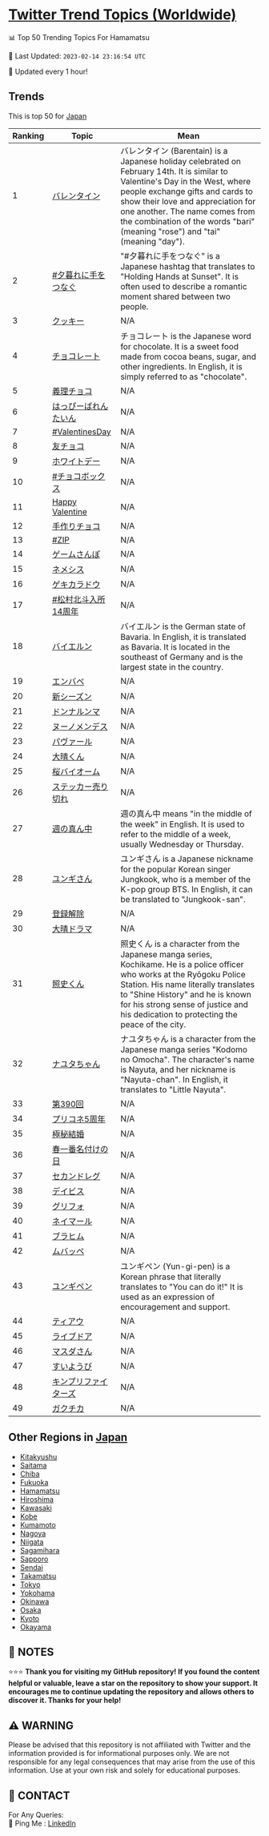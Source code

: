 [Twitter Trend Topics (Worldwide)](https://github.com/ErcinDedeoglu/Twitter-Trend-Topics)
==========


📊 Top 50 Trending Topics For Hamamatsu

📆 Last Updated: `2023-02-14 23:16:54 UTC`

🔧 Updated every 1 hour!


## Trends

This is top 50 for [Japan](</Japan>)

| Ranking | Topic | Mean |
| ------- | ------------ | ------------ |
| 1 | [バレンタイン](http://twitter.com/search?q=%e3%83%90%e3%83%ac%e3%83%b3%e3%82%bf%e3%82%a4%e3%83%b3) | バレンタイン (Barentain) is a Japanese holiday celebrated on February 14th. It is similar to Valentine's Day in the West, where people exchange gifts and cards to show their love and appreciation for one another. The name comes from the combination of the words "bari" (meaning "rose") and "tai" (meaning "day"). |
| 2 | [#夕暮れに手をつなぐ](http://twitter.com/search?q=%23%e5%a4%95%e6%9a%ae%e3%82%8c%e3%81%ab%e6%89%8b%e3%82%92%e3%81%a4%e3%81%aa%e3%81%90) | "#夕暮れに手をつなぐ" is a Japanese hashtag that translates to "Holding Hands at Sunset". It is often used to describe a romantic moment shared between two people. |
| 3 | [クッキー](http://twitter.com/search?q=%e3%82%af%e3%83%83%e3%82%ad%e3%83%bc) | N/A |
| 4 | [チョコレート](http://twitter.com/search?q=%e3%83%81%e3%83%a7%e3%82%b3%e3%83%ac%e3%83%bc%e3%83%88) | チョコレート is the Japanese word for chocolate. It is a sweet food made from cocoa beans, sugar, and other ingredients. In English, it is simply referred to as "chocolate". |
| 5 | [義理チョコ](http://twitter.com/search?q=%e7%be%a9%e7%90%86%e3%83%81%e3%83%a7%e3%82%b3) | N/A |
| 6 | [はっぴーばれんたいん](http://twitter.com/search?q=%e3%81%af%e3%81%a3%e3%81%b4%e3%83%bc%e3%81%b0%e3%82%8c%e3%82%93%e3%81%9f%e3%81%84%e3%82%93) | N/A |
| 7 | [#ValentinesDay](http://twitter.com/search?q=%23ValentinesDay) | N/A |
| 8 | [友チョコ](http://twitter.com/search?q=%e5%8f%8b%e3%83%81%e3%83%a7%e3%82%b3) | N/A |
| 9 | [ホワイトデー](http://twitter.com/search?q=%e3%83%9b%e3%83%af%e3%82%a4%e3%83%88%e3%83%87%e3%83%bc) | N/A |
| 10 | [#チョコボックス](http://twitter.com/search?q=%23%e3%83%81%e3%83%a7%e3%82%b3%e3%83%9c%e3%83%83%e3%82%af%e3%82%b9) | N/A |
| 11 | [Happy Valentine](http://twitter.com/search?q=Happy+Valentine) | N/A |
| 12 | [手作りチョコ](http://twitter.com/search?q=%e6%89%8b%e4%bd%9c%e3%82%8a%e3%83%81%e3%83%a7%e3%82%b3) | N/A |
| 13 | [#ZIP](http://twitter.com/search?q=%23ZIP) | N/A |
| 14 | [ゲームさんぽ](http://twitter.com/search?q=%e3%82%b2%e3%83%bc%e3%83%a0%e3%81%95%e3%82%93%e3%81%bd) | N/A |
| 15 | [ネメシス](http://twitter.com/search?q=%e3%83%8d%e3%83%a1%e3%82%b7%e3%82%b9) | N/A |
| 16 | [ゲキカラドウ](http://twitter.com/search?q=%e3%82%b2%e3%82%ad%e3%82%ab%e3%83%a9%e3%83%89%e3%82%a6) | N/A |
| 17 | [#松村北斗入所14周年](http://twitter.com/search?q=%23%e6%9d%be%e6%9d%91%e5%8c%97%e6%96%97%e5%85%a5%e6%89%8014%e5%91%a8%e5%b9%b4) | N/A |
| 18 | [バイエルン](http://twitter.com/search?q=%e3%83%90%e3%82%a4%e3%82%a8%e3%83%ab%e3%83%b3) | バイエルン is the German state of Bavaria. In English, it is translated as Bavaria. It is located in the southeast of Germany and is the largest state in the country. |
| 19 | [エンバペ](http://twitter.com/search?q=%e3%82%a8%e3%83%b3%e3%83%90%e3%83%9a) | N/A |
| 20 | [新シーズン](http://twitter.com/search?q=%e6%96%b0%e3%82%b7%e3%83%bc%e3%82%ba%e3%83%b3) | N/A |
| 21 | [ドンナルンマ](http://twitter.com/search?q=%e3%83%89%e3%83%b3%e3%83%8a%e3%83%ab%e3%83%b3%e3%83%9e) | N/A |
| 22 | [ヌーノメンデス](http://twitter.com/search?q=%e3%83%8c%e3%83%bc%e3%83%8e%e3%83%a1%e3%83%b3%e3%83%87%e3%82%b9) | N/A |
| 23 | [パヴァール](http://twitter.com/search?q=%e3%83%91%e3%83%b4%e3%82%a1%e3%83%bc%e3%83%ab) | N/A |
| 24 | [大晴くん](http://twitter.com/search?q=%e5%a4%a7%e6%99%b4%e3%81%8f%e3%82%93) | N/A |
| 25 | [桜バイオーム](http://twitter.com/search?q=%e6%a1%9c%e3%83%90%e3%82%a4%e3%82%aa%e3%83%bc%e3%83%a0) | N/A |
| 26 | [ステッカー売り切れ](http://twitter.com/search?q=%e3%82%b9%e3%83%86%e3%83%83%e3%82%ab%e3%83%bc%e5%a3%b2%e3%82%8a%e5%88%87%e3%82%8c) | N/A |
| 27 | [週の真ん中](http://twitter.com/search?q=%e9%80%b1%e3%81%ae%e7%9c%9f%e3%82%93%e4%b8%ad) | 週の真ん中 means "in the middle of the week" in English. It is used to refer to the middle of a week, usually Wednesday or Thursday. |
| 28 | [ユンギさん](http://twitter.com/search?q=%e3%83%a6%e3%83%b3%e3%82%ae%e3%81%95%e3%82%93) | ユンギさん is a Japanese nickname for the popular Korean singer Jungkook, who is a member of the K-pop group BTS. In English, it can be translated to "Jungkook-san". |
| 29 | [登録解除](http://twitter.com/search?q=%e7%99%bb%e9%8c%b2%e8%a7%a3%e9%99%a4) | N/A |
| 30 | [大晴ドラマ](http://twitter.com/search?q=%e5%a4%a7%e6%99%b4%e3%83%89%e3%83%a9%e3%83%9e) | N/A |
| 31 | [照史くん](http://twitter.com/search?q=%e7%85%a7%e5%8f%b2%e3%81%8f%e3%82%93) | 照史くん is a character from the Japanese manga series, Kochikame. He is a police officer who works at the Ryōgoku Police Station. His name literally translates to "Shine History" and he is known for his strong sense of justice and his dedication to protecting the peace of the city. |
| 32 | [ナユタちゃん](http://twitter.com/search?q=%e3%83%8a%e3%83%a6%e3%82%bf%e3%81%a1%e3%82%83%e3%82%93) | ナユタちゃん is a character from the Japanese manga series "Kodomo no Omocha". The character's name is Nayuta, and her nickname is "Nayuta-chan". In English, it translates to "Little Nayuta". |
| 33 | [第390回](http://twitter.com/search?q=%e7%ac%ac390%e5%9b%9e) | N/A |
| 34 | [プリコネ5周年](http://twitter.com/search?q=%e3%83%97%e3%83%aa%e3%82%b3%e3%83%8d5%e5%91%a8%e5%b9%b4) | N/A |
| 35 | [極秘結婚](http://twitter.com/search?q=%e6%a5%b5%e7%a7%98%e7%b5%90%e5%a9%9a) | N/A |
| 36 | [春一番名付けの日](http://twitter.com/search?q=%e6%98%a5%e4%b8%80%e7%95%aa%e5%90%8d%e4%bb%98%e3%81%91%e3%81%ae%e6%97%a5) | N/A |
| 37 | [セカンドレグ](http://twitter.com/search?q=%e3%82%bb%e3%82%ab%e3%83%b3%e3%83%89%e3%83%ac%e3%82%b0) | N/A |
| 38 | [デイビス](http://twitter.com/search?q=%e3%83%87%e3%82%a4%e3%83%93%e3%82%b9) | N/A |
| 39 | [グリフォ](http://twitter.com/search?q=%e3%82%b0%e3%83%aa%e3%83%95%e3%82%a9) | N/A |
| 40 | [ネイマール](http://twitter.com/search?q=%e3%83%8d%e3%82%a4%e3%83%9e%e3%83%bc%e3%83%ab) | N/A |
| 41 | [ブラヒム](http://twitter.com/search?q=%e3%83%96%e3%83%a9%e3%83%92%e3%83%a0) | N/A |
| 42 | [ムバッペ](http://twitter.com/search?q=%e3%83%a0%e3%83%90%e3%83%83%e3%83%9a) | N/A |
| 43 | [ユンギペン](http://twitter.com/search?q=%e3%83%a6%e3%83%b3%e3%82%ae%e3%83%9a%e3%83%b3) | ユンギペン (Yun-gi-pen) is a Korean phrase that literally translates to "You can do it!" It is used as an expression of encouragement and support. |
| 44 | [ティアウ](http://twitter.com/search?q=%e3%83%86%e3%82%a3%e3%82%a2%e3%82%a6) | N/A |
| 45 | [ライブドア](http://twitter.com/search?q=%e3%83%a9%e3%82%a4%e3%83%96%e3%83%89%e3%82%a2) | N/A |
| 46 | [マスダさん](http://twitter.com/search?q=%e3%83%9e%e3%82%b9%e3%83%80%e3%81%95%e3%82%93) | N/A |
| 47 | [すいようび](http://twitter.com/search?q=%e3%81%99%e3%81%84%e3%82%88%e3%81%86%e3%81%b3) | N/A |
| 48 | [キンプリファイターズ](http://twitter.com/search?q=%e3%82%ad%e3%83%b3%e3%83%97%e3%83%aa%e3%83%95%e3%82%a1%e3%82%a4%e3%82%bf%e3%83%bc%e3%82%ba) | N/A |
| 49 | [ガクチカ](http://twitter.com/search?q=%e3%82%ac%e3%82%af%e3%83%81%e3%82%ab) | N/A |



## Other Regions in [Japan](</Japan>)

* [Kitakyushu](</Japan/Kitakyushu.md>)
* [Saitama](</Japan/Saitama.md>)
* [Chiba](</Japan/Chiba.md>)
* [Fukuoka](</Japan/Fukuoka.md>)
* [Hamamatsu](</Japan/Hamamatsu.md>)
* [Hiroshima](</Japan/Hiroshima.md>)
* [Kawasaki](</Japan/Kawasaki.md>)
* [Kobe](</Japan/Kobe.md>)
* [Kumamoto](</Japan/Kumamoto.md>)
* [Nagoya](</Japan/Nagoya.md>)
* [Niigata](</Japan/Niigata.md>)
* [Sagamihara](</Japan/Sagamihara.md>)
* [Sapporo](</Japan/Sapporo.md>)
* [Sendai](</Japan/Sendai.md>)
* [Takamatsu](</Japan/Takamatsu.md>)
* [Tokyo](</Japan/Tokyo.md>)
* [Yokohama](</Japan/Yokohama.md>)
* [Okinawa](</Japan/Okinawa.md>)
* [Osaka](</Japan/Osaka.md>)
* [Kyoto](</Japan/Kyoto.md>)
* [Okayama](</Japan/Okayama.md>)



## 📝 NOTES

⭐⭐⭐ **Thank you for visiting my GitHub repository! If you found the content helpful or valuable, leave a star on the repository to show your support. It encourages me to continue updating the repository and allows others to discover it. Thanks for your help!**


## ⚠️ WARNING

Please be advised that this repository is not affiliated with Twitter and the information provided is for informational purposes only. We are not responsible for any legal consequences that may arise from the use of this information. Use at your own risk and solely for educational purposes.


## 📨 CONTACT

 For Any Queries:  
            🏓 Ping Me : [LinkedIn](https://www.linkedin.com/in/ercindedeoglu/)
